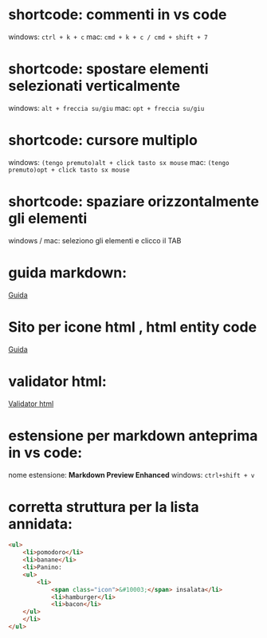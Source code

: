 # shortcode: commenti in vs code
windows: `ctrl + k + c`
mac: `cmd + k + c / cmd + shift + 7`

# shortcode: spostare elementi selezionati verticalmente
windows: `alt + freccia su/giu`
mac: `opt + freccia su/giu`

# shortcode: cursore multiplo
windows: `(tengo premuto)alt + click tasto sx mouse`
mac: `(tengo premuto)opt + click tasto sx mouse`

# shortcode: spaziare orizzontalmente gli elementi
windows / mac: seleziono gli elementi e clicco il TAB

# guida markdown:
[Guida](https://www.markdownguide.org/cheat-sheet/)

# Sito per icone html , html entity code
[Guida](https://www.toptal.com/designers/htmlarrows/symbols/check-mark/)

# validator html:
[Validator html](https://validator.w3.org/#validate_by_input)

# estensione per markdown anteprima in vs code:
nome estensione: **Markdown Preview Enhanced**
windows: `ctrl+shift + v`

# corretta struttura per la lista annidata:
```html
<ul>
    <li>pomodoro</li>
    <li>banane</li>
    <li>Panino:
    <ul>
        <li>
            <span class="icon">&#10003;</span> insalata</li>
            <li>hamburger</li>
            <li>bacon</li>
    </ul>
    </li>
</ul>
```